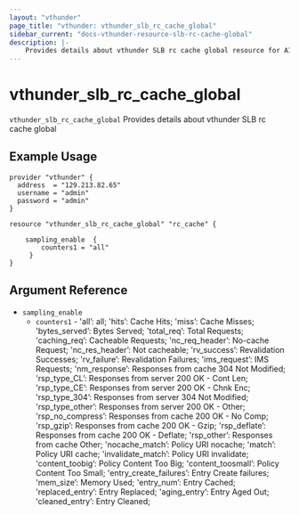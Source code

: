 ```yaml
---
layout: "vthunder"
page_title: "vthunder: vthunder_slb_rc_cache_global"
sidebar_current: "docs-vthunder-resource-slb-rc-cache-global"
description: |-
    Provides details about vthunder SLB rc cache global resource for A10
---
```


# vthunder\_slb\_rc\_cache\_global

`vthunder_slb_rc_cache_global` Provides details about vthunder SLB rc cache global
## Example Usage


```hcl
provider "vthunder" {
  address  = "129.213.82.65"
  username = "admin"
  password = "admin"
}

resource "vthunder_slb_rc_cache_global" "rc_cache" {

	sampling_enable  {
	    counters1 = "all"
	 }
}
```

## Argument Reference

* `sampling_enable`
    * `counters1` - 'all’: all; 'hits’: Cache Hits; 'miss’: Cache Misses; 'bytes_served’: Bytes Served; 'total_req’: Total Requests; 'caching_req’: Cacheable Requests; 'nc_req_header’: No-cache Request; 'nc_res_header’: Not cacheable; 'rv_success’: Revalidation Successes; 'rv_failure’: Revalidation Failures; 'ims_request’: IMS Requests; 'nm_response’: Responses from cache 304 Not Modified; 'rsp_type_CL’: Responses from server 200 OK - Cont Len; 'rsp_type_CE’: Responses from server 200 OK - Chnk Enc; 'rsp_type_304’: Responses from server 304 Not Modified; 'rsp_type_other’: Responses from server 200 OK - Other; 'rsp_no_compress’: Responses from cache 200 OK - No Comp; 'rsp_gzip’: Responses from cache 200 OK - Gzip; 'rsp_deflate’: Responses from cache 200 OK - Deflate; 'rsp_other’: Responses from cache Other; 'nocache_match’: Policy URI nocache; 'match’: Policy URI cache; 'invalidate_match’: Policy URI invalidate; 'content_toobig’: Policy Content Too Big; 'content_toosmall’: Policy Content Too Small; 'entry_create_failures’: Entry Create failures; 'mem_size’: Memory Used; 'entry_num’: Entry Cached; 'replaced_entry’: Entry Replaced; 'aging_entry’: Entry Aged Out; 'cleaned_entry’: Entry Cleaned;